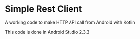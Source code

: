 # Simple Rest Client

A working code to make HTTP API call from Android with Kotlin

This code is done in Android Studio 2.3.3
